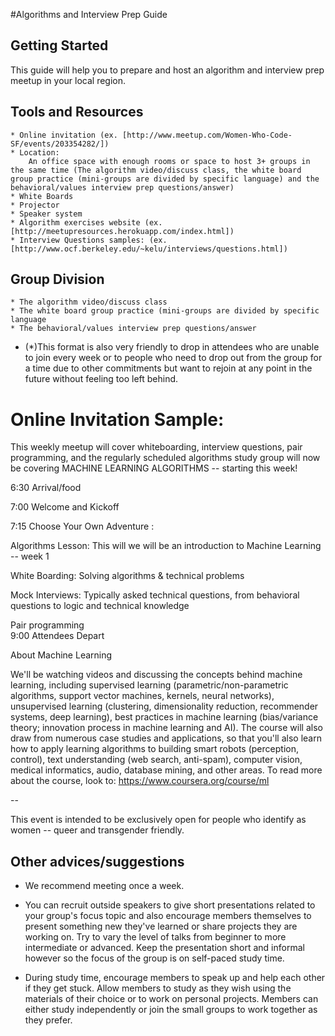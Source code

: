 #Algorithms and Interview Prep Guide 

## Getting Started

This guide will help you to prepare and host an algorithm and interview prep meetup in your local region.  

## Tools and Resources
	* Online invitation (ex. [http://www.meetup.com/Women-Who-Code-SF/events/203354282/])
	* Location:
		An office space with enough rooms or space to host 3+ groups in the same time (The algorithm video/discuss class, the white board group practice (mini-groups are divided by specific language) and the behavioral/values interview prep questions/answer) 
	* White Boards 
	* Projector
    * Speaker system
    * Algorithm exercises website (ex. [http://meetupresources.herokuapp.com/index.html])
    * Interview Questions samples: (ex. [http://www.ocf.berkeley.edu/~kelu/interviews/questions.html])
    
## Group Division
	* The algorithm video/discuss class
	* The white board group practice (mini-groups are divided by specific language
    * The behavioral/values interview prep questions/answer

 + (*)This format is also very friendly to drop in attendees who are unable to join every week or to people who need to drop out from the group for a time due to other commitments but want to rejoin at any point in the future without feeling too left behind.

# Online Invitation Sample:

This weekly meetup will cover whiteboarding, interview questions, pair programming, and the regularly scheduled algorithms study group will now be covering MACHINE LEARNING ALGORITHMS -- starting this week! 

6:30 Arrival/food

7:00 Welcome and Kickoff

7:15 Choose Your Own Adventure : 

Algorithms Lesson:  This will we will be an introduction to Machine Learning -- week 1

White Boarding: Solving algorithms & technical problems 

Mock Interviews: Typically asked technical questions, from behavioral questions to logic and technical knowledge

Pair programming  
9:00 Attendees Depart

About Machine Learning

We'll be watching videos and discussing the concepts behind machine learning, including supervised learning (parametric/non-parametric algorithms, support vector machines, kernels, neural networks), unsupervised learning (clustering, dimensionality reduction, recommender systems, deep learning), best practices in machine learning (bias/variance theory; innovation process in machine learning and AI). The course will also draw from numerous case studies and applications, so that you'll also learn how to apply learning algorithms to building smart robots (perception, control), text understanding (web search, anti-spam), computer vision, medical informatics, audio, database mining, and other areas. To read more about the course, look to: https://www.coursera.org/course/ml

--

This event is intended to be exclusively open for people who identify as women -- queer and transgender friendly.


## Other advices/suggestions

* We recommend meeting once a week.

* You can recruit outside speakers to give short presentations related to your group's focus topic and also encourage members themselves to present something new they've learned or share projects they are working on. Try to vary the level of talks from beginner to more intermediate or advanced. Keep the presentation short and informal however so the focus of the group is on self-paced study time.

* During study time, encourage members to speak up and help each other if they get stuck. Allow members to study as they wish using the materials of their choice or to work on personal projects. Members can either study independently or join the small groups to work together as they prefer.
